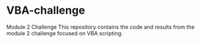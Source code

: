 # VBA-challenge
Module 2 Challenge
This repository contains the code and results from the module 2 challenge focused on VBA scripting.
